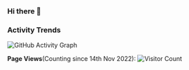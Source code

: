 ### Hi there 👋

<!--
**Angelin9908/Angelin9908** is a ✨ _special_ ✨ repository because its `README.md` (this file) appears on your GitHub profile.

Here are some ideas to get you started:

- 🔭 I’m currently working on ...
- 🌱 I’m currently learning ...
- 👯 I’m looking to collaborate on ...
- 🤔 I’m looking for help with ...
- 💬 Ask me about ...
- 📫 How to reach me: ...
- 😄 Pronouns: ...
- ⚡ Fun fact: ...
-->
### Activity Trends

![GitHub Activity Graph](https://activity-graph.herokuapp.com/graph?username=Angelin9908&theme=dracula&hide_border=true)

**Page Views**(Counting since 14th Nov 2022): ![Visitor Count](https://profile-counter.glitch.me/Angelin9908/count.svg)
